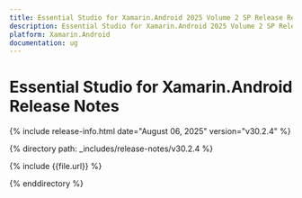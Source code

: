 ```yaml
---
title: Essential Studio for Xamarin.Android 2025 Volume 2 SP Release Release Notes  
description: Essential Studio for Xamarin.Android 2025 Volume 2 SP Release Release Notes  
platform: Xamarin.Android
documentation: ug
---
```


# Essential Studio for Xamarin.Android  Release Notes  

{% include release-info.html date="August 06, 2025"  version="v30.2.4" %} 

{% directory path: _includes/release-notes/v30.2.4 %}

{% include {{file.url}} %}

{% enddirectory %}